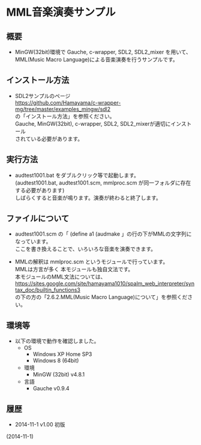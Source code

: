 # MML音楽演奏サンプル

## 概要
- MinGW(32bit)環境で Gauche, c-wrapper, SDL2, SDL2_mixer を用いて、  
  MML(Music Macro Language)による音楽演奏を行うサンプルです。


## インストール方法
- SDL2サンプルのページ  
  https://github.com/Hamayama/c-wrapper-mg/tree/master/examples_mingw/sdl2  
  の「インストール方法」を参照ください。  
  Gauche, MinGW(32bit), c-wrapper, SDL2, SDL2_mixerが適切にインストール  
  されている必要があります。


## 実行方法
- audtest1001.bat をダブルクリック等で起動します。  
  (audtest1001.bat, audtest1001.scm, mmlproc.scm が同一フォルダに存在する必要があります)  
  しばらくすると音楽が鳴ります。演奏が終わると終了します。


## ファイルについて
- audtest1001.scm の「 (define a1 (audmake 」の行の下がMMLの文字列になっています。  
  ここを書き換えることで、いろいろな音楽を演奏できます。

- MMLの解釈は mmlproc.scm というモジュールで行っています。  
  MMLは方言が多く 本モジュールも独自文法です。  
  本モジュールのMML文法については、  
  https://sites.google.com/site/hamayama1010/spalm_web_interpreter/syntax_doc/builtin_functions3  
  の下の方の「2.6.2.MML(Music Macro Language)について」を参照ください。


## 環境等
- 以下の環境で動作を確認しました。
  - OS
    - Windows XP Home SP3
    - Windows 8 (64bit)
  - 環境
    - MinGW (32bit) v4.8.1
  - 言語
    - Gauche v0.9.4

## 履歴
- 2014-11-1  v1.00 初版


(2014-11-1)

